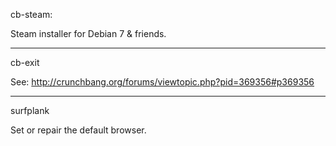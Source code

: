 cb-steam:

Steam installer for Debian 7 & friends.

----

cb-exit

See: http://crunchbang.org/forums/viewtopic.php?pid=369356#p369356

----

surfplank

Set or repair the default browser.
